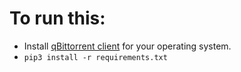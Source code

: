 # To run this:
- Install [qBittorrent client](https://www.qbittorrent.org/download.php) for your operating system.
- `pip3 install -r requirements.txt`
